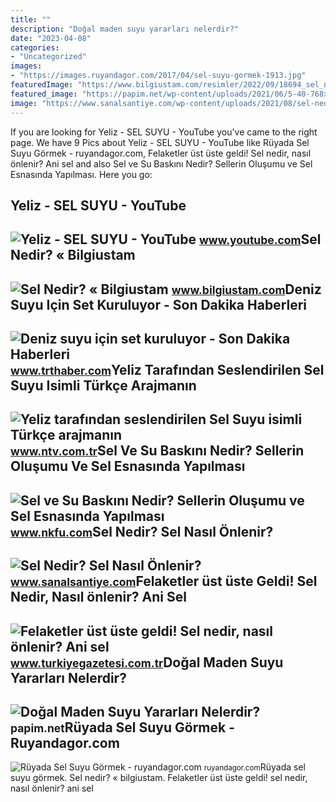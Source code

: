 ```yaml
---
title: ""
description: "Doğal maden suyu yararları nelerdir?"
date: "2023-04-08"
categories:
- "Uncategorized"
images:
- "https://images.ruyandagor.com/2017/04/sel-suyu-gormek-1913.jpg"
featuredImage: "https://www.bilgiustam.com/resimler/2022/09/18694_sel_nedir_2.jpg"
featured_image: "https://papim.net/wp-content/uploads/2021/06/5-40-768x401.jpg?v=1623604609"
image: "https://www.sanalsantiye.com/wp-content/uploads/2021/08/sel-nedir.png"
---
```


If you are looking for Yeliz - SEL SUYU - YouTube you've came to the right page. We have 9 Pics about Yeliz - SEL SUYU - YouTube like Rüyada Sel Suyu Görmek - ruyandagor.com, Felaketler üst üste geldi! Sel nedir, nasıl önlenir? Ani sel and also Sel ve Su Baskını Nedir? Sellerin Oluşumu ve Sel Esnasında Yapılması. Here you go:

Yeliz - SEL SUYU - YouTube
--------------------------

 ![Yeliz - SEL SUYU - YouTube](https://i.ytimg.com/vi/mGoS9tlB6J0/maxresdefault.jpg) <small>www.youtube.com</small>Sel Nedir? « Bilgiustam
-----------------------

 ![Sel Nedir? « Bilgiustam](https://www.bilgiustam.com/resimler/2022/09/18694_sel_nedir_2.jpg) <small>www.bilgiustam.com</small>Deniz Suyu Için Set Kuruluyor - Son Dakika Haberleri
----------------------------------------------------

 ![Deniz suyu için set kuruluyor - Son Dakika Haberleri](https://trthaberstatic.cdn.wp.trt.com.tr/resimler/1710000/balikesir-aa-1710650.jpg) <small>www.trthaber.com</small>Yeliz Tarafından Seslendirilen Sel Suyu Isimli Türkçe Arajmanın
---------------------------------------------------------------

 ![Yeliz tarafından seslendirilen Sel Suyu isimli Türkçe arajmanın](https://cdn.ntv.com.tr/img/soru-cevap/3872.jpg) <small>www.ntv.com.tr</small>Sel Ve Su Baskını Nedir? Sellerin Oluşumu Ve Sel Esnasında Yapılması
--------------------------------------------------------------------

 ![Sel ve Su Baskını Nedir? Sellerin Oluşumu ve Sel Esnasında Yapılması](https://www.nkfu.com/wp-content/uploads/2014/10/sel-2.jpg) <small>www.nkfu.com</small>Sel Nedir? Sel Nasıl Önlenir?
-----------------------------

 ![Sel Nedir? Sel Nasıl Önlenir?](https://www.sanalsantiye.com/wp-content/uploads/2021/08/sel-nedir.png) <small>www.sanalsantiye.com</small>Felaketler üst üste Geldi! Sel Nedir, Nasıl önlenir? Ani Sel
------------------------------------------------------------

 ![Felaketler üst üste geldi! Sel nedir, nasıl önlenir? Ani sel](https://icdn.turkiyegazetesi.com.tr/images/23-03/16/dy.png) <small>www.turkiyegazetesi.com.tr</small>Doğal Maden Suyu Yararları Nelerdir?
------------------------------------

 ![Doğal Maden Suyu Yararları Nelerdir?](https://papim.net/wp-content/uploads/2021/06/5-40-768x401.jpg?v=1623604609) <small>papim.net</small>Rüyada Sel Suyu Görmek - Ruyandagor.com
---------------------------------------

 ![Rüyada Sel Suyu Görmek - ruyandagor.com](https://images.ruyandagor.com/2017/04/sel-suyu-gormek-1913.jpg) <small>ruyandagor.com</small>Rüyada sel suyu görmek. Sel nedir? « bilgiustam. Felaketler üst üste geldi! sel nedir, nasıl önlenir? ani sel
